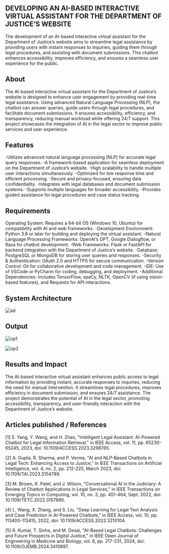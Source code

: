 ## DEVELOPING AN AI-BASED INTERACTIVE VIRTUAL ASSISTANT FOR THE DEPARTMENT OF JUSTICE’S WEBSITE
The development of an AI-based interactive virtual assistant for the Department of Justice’s website aims to streamline legal assistance by providing users with instant responses to inquiries, guiding them through legal procedures, and assisting with document submissions. This chatbot enhances accessibility, improves efficiency, and ensures a seamless user experience for the public.

## About
The AI-based interactive virtual assistant for the Department of Justice’s website is designed to enhance user engagement by providing real-time legal assistance. Using advanced Natural Language Processing (NLP), the chatbot can answer queries, guide users through legal procedures, and facilitate document submissions. It ensures accessibility, efficiency, and transparency, reducing manual workload while offering 24/7 support. This project showcases the integration of AI in the legal sector to improve public services and user experience.

## Features
-Utilizes advanced natural language processing (NLP) for accurate legal query responses. -A framework-based application for seamless deployment on the Department of Justice’s website. -High scalability to handle multiple user interactions simultaneously. -Optimized for low response time and efficient processing. -Secure and privacy-focused, ensuring data confidentiality. -Integrates with legal databases and document submission systems. -Supports multiple languages for broader accessibility. -Provides guided assistance for legal procedures and case status tracking.

## Requirements
Operating System: Requires a 64-bit OS (Windows 10, Ubuntu) for compatibility with AI and web frameworks. -Development Environment: Python 3.8 or later for building and deploying the virtual assistant. -Natural Language Processing Frameworks: OpenAI’s GPT, Google Dialogflow, or Rasa for chatbot development. -Web Frameworks: Flask or FastAPI for backend integration with the Department of Justice’s website. -Database: PostgreSQL or MongoDB for storing user queries and responses. -Security & Authentication: OAuth 2.0 and HTTPS for secure communication. -Version Control: Git for collaborative development and code management. -IDE: Use of VSCode or PyCharm for coding, debugging, and deployment. -Additional Dependencies: Includes TensorFlow, spaCy, NLTK, OpenCV (if using vision-based features), and Requests for API interactions.

## System Architecture
<!--Embed the system architecture diagram as shown below-->

![ad](https://github.com/user-attachments/assets/0b955af5-d320-4371-b0f1-e34e46f831f0)


## Output

![op1](https://github.com/user-attachments/assets/2fbbb19c-89f7-44d9-8499-331d7513ff7f) 

![op2](https://github.com/user-attachments/assets/f0eae1ed-0c06-4ea5-b35a-71ecedfc36a6)


## Results and Impact
<!--Give the results and impact as shown below-->
The AI-based interactive virtual assistant enhances public access to legal information by providing instant, accurate responses to inquiries, reducing the need for manual intervention. It streamlines legal procedures, improves efficiency in document submission, and ensures 24/7 assistance. The project demonstrates the potential of AI in the legal sector, promoting accessibility, transparency, and user-friendly interaction with the Department of Justice’s website.

## Articles published / References
[1] S. Yang, Y. Wang, and H. Zhao, "Intelligent Legal Assistant: AI-Powered Chatbot for Legal Information Retrieval," in IEEE Access, vol. 11, pp. 65230-65245, 2023, doi: 10.1109/ACCESS.2023.3298765.

[2] A. Gupta, R. Sharma, and P. Verma, "AI and NLP-Based Chatbots in Legal Tech: Enhancing Access to Justice," in IEEE Transactions on Artificial Intelligence, vol. 4, no. 2, pp. 212-225, March 2023, doi: 10.1109/TAI.2023.3154789.

[3] M. Brown, K. Patel, and J. Wilson, "Conversational AI in the Judiciary: A Review of Chatbot Applications in Legal Services," in IEEE Transactions on Emerging Topics in Computing, vol. 10, no. 3, pp. 451-464, Sept. 2022, doi: 10.1109/TETC.2022.3157890.

[4] L. Wang, X. Zhang, and S. Liu, "Deep Learning for Legal Text Analysis and Case Prediction in AI-Powered Chatbots," in IEEE Access, vol. 10, pp. 113400-113415, 2022, doi: 10.1109/ACCESS.2022.3210104.

[5] R. Kumar, T. Sinha, and M. Desai, "AI-Based Legal Chatbots: Challenges and Future Prospects in Digital Justice," in IEEE Open Journal of Engineering in Medicine and Biology, vol. 6, pp. 217-231, 2024, doi: 10.1109/OJEMB.2024.3410897.

